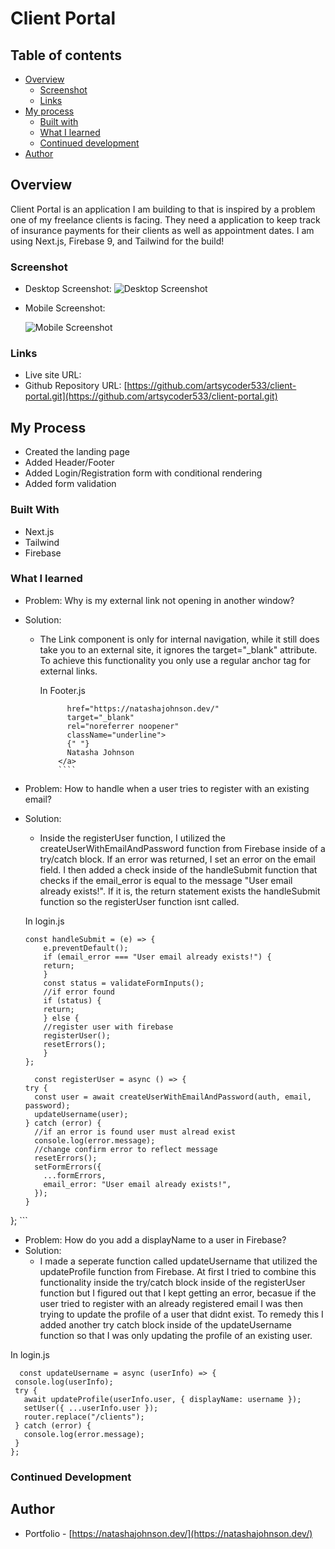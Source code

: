 # Client Portal

##  Table of contents

- [Overview](#overview)
  - [Screenshot](#screenshot)
  - [Links](#links)
- [My process](#my-process)
  - [Built with](#built-with)
  - [What I learned](#what-i-learned)
  - [Continued development](#continued-development)
- [Author](#author)

## Overview

Client Portal is an application I am building to that is inspired by a problem one of my freelance clients is facing. They need a application to keep track of insurance payments for their clients as well as appointment dates.  I am using Next.js, Firebase 9, and Tailwind for the build!

### Screenshot

- Desktop Screenshot: 
![Desktop Screenshot]()
- Mobile Screenshot: 

    ![Mobile Screenshot]()

### Links

- Live site URL: []()
- Github Repository URL: [https://github.com/artsycoder533/client-portal.git](https://github.com/artsycoder533/client-portal.git)

## My Process

- Created the landing page
- Added Header/Footer
- Added Login/Registration form with conditional rendering
- Added form validation

### Built With

- Next.js
- Tailwind
- Firebase

### What I learned

 - Problem: Why is my external link not opening in another window?
 - Solution: 
    - The Link component is only for internal navigation, while it still does take you to an external site, it ignores the target="_blank" attribute.  To achieve this functionality you only use a regular anchor tag for external links.

        In Footer.js

        ```<a
              href="https://natashajohnson.dev/"
              target="_blank"
              rel="noreferrer noopener"
              className="underline">
              {" "}
              Natasha Johnson
            </a>
            ````

- Problem: How to handle when a user tries to register with an existing email?
 - Solution: 
    - Inside the registerUser function, I utilized the createUserWithEmailAndPassword function from Firebase inside of a try/catch block.  If an error was returned, I set an error on the email field.  I then added a check inside of the handleSubmit function that checks if the email_error is equal to the message "User email already exists!".  If it is, the return statement exists the handleSubmit function so the registerUser function isnt called.  

    In login.js
    ```
    const handleSubmit = (e) => {
        e.preventDefault();
        if (email_error === "User email already exists!") {
        return;
        }
        const status = validateFormInputs();
        //if error found
        if (status) {
        return;
        } else {
        //register user with firebase
        registerUser();
        resetErrors();
        }
    };

      const registerUser = async () => {
    try {
      const user = await createUserWithEmailAndPassword(auth, email, password);
      updateUsername(user);
    } catch (error) {
      //if an error is found user must alread exist
      console.log(error.message);
      //change confirm error to reflect message
      resetErrors();
      setFormErrors({
        ...formErrors,
        email_error: "User email already exists!",
      });
    }
  };
    ```


- Problem: How do you add a displayName to a user in Firebase?
 - Solution: 
    - I made a seperate function called updateUsername that utilized the updateProfile function from Firebase.  At first I tried to combine this functionality inside the try/catch block inside of the registerUser function but I figured out that I kept getting an error, becasue if the user tried to register with an already registered email I was then trying to update the profile of a user that didnt exist.  To remedy this I added another try catch block inside of the updateUsername function so that I was only updating the profile of an existing user.

  In login.js

   ```
     const updateUsername = async (userInfo) => {
    console.log(userInfo);
    try {
      await updateProfile(userInfo.user, { displayName: username });
      setUser({ ...userInfo.user });
      router.replace("/clients");
    } catch (error) {
      console.log(error.message);
    }
  };
   ```

        

### Continued Development



## Author

- Portfolio - [https://natashajohnson.dev/](https://natashajohnson.dev/)